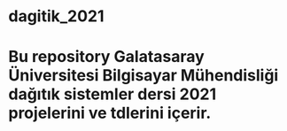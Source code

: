 # dagitik_2021

# Bu repository Galatasaray Üniversitesi Bilgisayar Mühendisliği dağıtık sistemler dersi 2021 projelerini ve tdlerini içerir.
